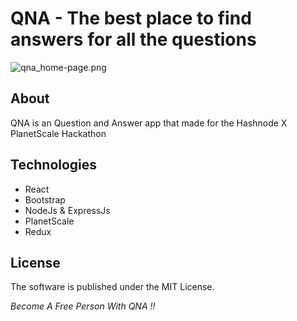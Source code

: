 # QNA - The best place to find answers for all the questions

![qna_home-page.png](https://cdn.hashnode.com/res/hashnode/image/upload/v1659202034818/qws53LQVC.png)

## About

QNA is an Question and Answer app that made for the Hashnode X PlanetScale Hackathon

## Technologies

- React
- Bootstrap
- NodeJs & ExpressJs
- PlanetScale
- Redux

## License

The software is published under the MIT License.

_Become A Free Person With QNA !!_
